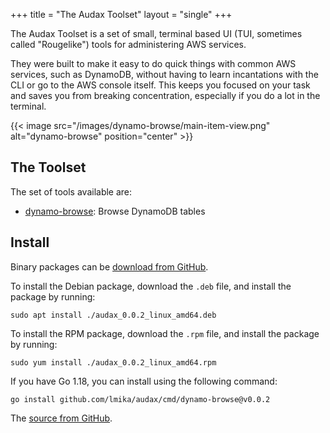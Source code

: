 +++
title = "The Audax Toolset"
layout = "single"
+++

The Audax Toolset is a set of small, terminal based UI (TUI, sometimes called "Rougelike") tools for
administering AWS services.

They were built to make it easy to do quick things with
common AWS services, such as DynamoDB, without having to learn incantations with the CLI or
go to the AWS console itself.  This keeps you focused on your task and saves you from
breaking concentration, especially if you do a lot in the terminal.

{{< image src="/images/dynamo-browse/main-item-view.png" alt="dynamo-browse" position="center" >}}

## The Toolset

The set of tools available are:

- [dynamo-browse](/docs/dynamo-browse): Browse DynamoDB tables

## Install

Binary packages can be [download from GitHub](https://github.com/lmika/audax/releases/latest).

To install the Debian package, download the `.deb` file, and install the package by running:

```
sudo apt install ./audax_0.0.2_linux_amd64.deb
```

To install the RPM package, download the `.rpm` file, and install the package by running:

```
sudo yum install ./audax_0.0.2_linux_amd64.rpm
```

If you have Go 1.18, you can install using the following command:

```
go install github.com/lmika/audax/cmd/dynamo-browse@v0.0.2
```

The [source from GitHub](https://github.com/lmika/audax).